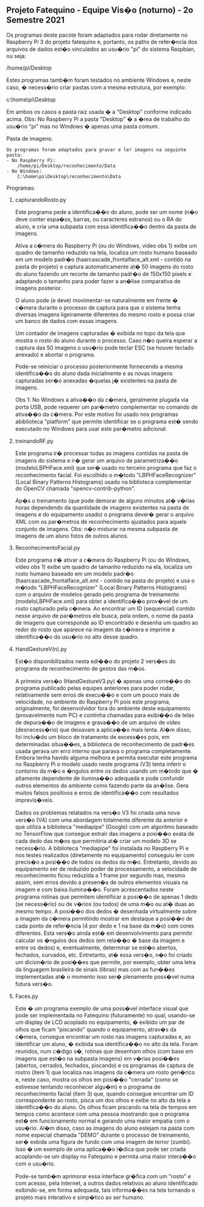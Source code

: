 Projeto Fatequino - Equipe Vis�o (noturno) - 2o Semestre 2021
-------------------------------------------------------------

Os programas deste pacote foram adaptados para rodar diretamente no Raspberry Pi 3 do projeto fatequino e, portanto, os paths
de refer�ncia dos arquivos de dados est�o vinculados ao usu�rio "pi" do sistema Raspbian, ou seja:

/home/pi/Desktop

Estes programas tamb�m foram testados no ambiente Windows e, neste caso, � necess�rio criar pastas com a mesma estrutura, por exemplo:

c:\home\pi\Desktop

Em ambos os casos a pasta raiz usada � a "Desktop" conforme indicado acima.
Obs: No Raspberry Pi a pasta "Desktop" � a �rea de trabalho do usu�rio "pi" mas no Windows � apenas uma pasta comum.


Pasta de imagens:

	Os programas foram adaptados para gravar e ler imagens na seguinte pasta:
	- No Raspberry Pi:
		/home/pi/Desktop/reconhecimento/Data
	- No Windows:
		C:\home\pi\Desktop\reconhecimento\Data

Programas:

1) capturandoRosto.py
	
	Este programa pede a identifica��o do aluno, pode ser um nome (n�o deve conter espa�os, barras, ou caracteres estranos) ou o 		RA do aluno, e cria uma subpasta com essa identifica��o dentro da pasta de imagens.
	
	Ativa a c�mera do Raspberry Pi (ou do Windows, video obs 1) exibe um quadro de tamanho reduzido na tela, localiza um rosto
	humano baseado em um modelo padr�o (haarcascade_frontalface_alt.xml - contido na pasta do projeto) e captura automaticamente
	at� 50 imagens do rosto do aluno fazendo um recorte de tamanho padr�o de 150x150 pixels e adaptando o tamanho para poder
	fazer a an�lise comparativa de imagens posterior. 

	O aluno pode (e deve) movimentar-se naturalmente em frente � c�mera durante o processo de captura para que o sistema tenha
	diversas imagens ligeiramente diferentes do mesmo rosto e possa criar um banco de dados com essas imagens.

	Um contador de imagens capturadas � exibida no topo da tela que mostra o rosto do aluno durante o processo. Caso n�o queira
	esperar a captura das 50 imagens o usu�rio pode teclar ESC (se houver teclado anexado) e abortar o programa.

	Pode-se reiniciar o processo posteriormente fornecendo a mesma identifica��o do aluno dada inicialmente e as novas imagens
	capturadas ser�o anexadas �quelas j� existentes na pasta de imagens.

	Obs 1: No Windows a ativa��o da c�mera, geralmente plugada via porta USB, pode requerer um par�metro complementar no comando
	de ativa��o da c�mera. Por este motivo foi usado nos programas abiblioteca "platform" que permite identificar se o programa
	est� sendo executado no Windows para usar este par�metro adicional.

2) treinandoRF.py

	Este programa ir� processar todas as imagens contidas na pasta de imagens do sistema e ir� gerar um arquivo de parametriza��o
	(modeloLBPHFace.xml) que ser� usado no terceiro programa que faz o reconhecimento facial. 
	Foi escolhido o m�todo "LBPHFaceRecognizer" (Local Binary Patterns Histograms) usado na biblioteca complementar do OpenCV
	chamada "opencv-contrib-python".

	Ap�s o treinamento (que pode demorar de alguns minutos at� v�rias horas dependendo da quantidade de imagens existentes na
	pasta de imagens e do equipamento usado) o programa dever� gerar o arquivo XML com os par�metros de reconhecimento ajustados
	para aquele conjunto de imagens. Obs: n�o misturar na mesma subpasta de imagens de um aluno fotos de outros alunos.

3) ReconhecimentoFacial.py

	Este programa ir� ativar a c�mera do Raspberry Pi (ou do Windows, video obs 1) exibe um quadro de tamanho reduzido na ela,
	localiza um rosto humano baseado em um modelo padr�o (haarcascade_frontalface_alt.xml - contido na pasta do projeto) e usa
	o m�todo "LBPHFaceRecognizer" (Local Binary Patterns Histograms) com o arquivo de modelos gerado pelo programa de treinamento
	(modeloLBPHFace.xml) para obter a identifica��o prov�vel de um rosto capturado pela c�mera. Ao encontrar um ID (sequencial)
	contido nesse arquivo de par�metros ele busca, pela ordem, o nome da pasta de imagens que corresponde ao ID encontrado e
	desenha um quadro ao redor do rosto que aparece na imagem da c�mera e imprime a identifica��o do usu�rio no alto desse
	quadro. 

4) HandGestureV(n).py

	Est�o disponibilizados nesta edi��o do projeto 2 vers�es do programa de reconhecimento de gestos das m�os.

	A primeira vers�o (HandGestureV3.py) � apenas uma corre��o do programa publicado pelas equipes anteriores para poder rodar,
	relativamente sem erros de execu��o e com um pouco mais de velocidade, no ambiente do Raspberry Pi pois este programa,
	originalmente, foi desenvolvidor fora do ambiente deste equipamento (provavelmente num PC) e continha chamadas para exibi��o
	de telas de depura��o de imagens e grava��o de um arquivo de video (desnecess�rio) que deixavam a aplica��o mais lenta. 
	Al�m disso, foi inclu�do um bloco de tratamento de excess�es pois, em determinadas situa��es, a biblioteca de reconhecimento
	de padr�es usada gerava um erro interno que parava o programa completamente. 
	Embora tenha havido alguma melhora e permita executar este programa no Raspberry Pi o modelo usado neste programa (V3) tenta
	inferir o contorno da m�o e �ngulos entre os dedos usando um m�todo que � altamente dependente de ilumina��o adequada e
	pode confundir outros elementos do ambiente como fazendo parte da an�lise. Gera muitos falsos positivos e erros de 
	identifica��o com resultados imprevis�veis.

	Dados os problemas relatados na vers�o V3 foi criada uma nova vers�o (V4) com uma abordagem totalmente diferente da anterior
	e que utiliza a biblioteca "mediapipe" (Google) com um algoritmo baseado no TensorFlow que consegue extrair das imagens a
	posi��o exata de cada dedo das m�os que permitiria at� criar um modelo 3D se necess�rio.
	A biblioteca "mediapipe" foi instalada no Raspberry Pi e nos testes realizados (diretamente no equipamento) conseguiu ler
	com precis�o a posi��o de todos os dedos da m�o. Entretanto, devido ao equipamento ser de reduzido poder de processamento,
	a velocidade de reconhecimento ficou reduzida a 1 frame por segundo mas, mesmo assim, sem erros devido a presen�a de outros
	elementos visuais na imagem e com baixa ilumina��o.
	Foram acrescentados neste programa rotinas que permitem identificar a posi��o de apenas 1 dedo (se necess�rio) ou de v�rios
	(ou todos) de uma m�o ou at� duas ao mesmo tempo. A posi��o dos dedos � desenhada virtualmente sobre a imagem da c�mera
	permitindo mostrar em destaque a posi��o de cada ponto de refer�ncia (4 por dedo e 1 na base da m�o) com cores diferentes.
	Esta vers�o ainda est� em desenvolvimento para permitir calcular os �ngulos dos dedos (em rela��o � base da imagem e entre 
	os dedos) e, eventualmente, determinar se est�o abertos, fechados, curvados, etc. Entretanto, at� essa vers�o, n�o foi 
	criado um dicion�rio de posi��es que permite, por exemplo, obter uma letra da linguagem brasileira de sinais (libras) mas
	com as fun��es implementadas at� o momento isso ser� plenamente poss�vel numa futura vers�o.

5) Faces.py

	Este � um programa exemplo de uma poss�vel interface visual que pode ser implementada no Fatequino (futuramente) no qual,
	usando-se um display de LCD acoplado no equipamento, � exibido um par de olhos que ficam "piscando" quando o equipamento,
	atrav�s da c�mera, consegue encontrar um rosto nas imagens capturadas e, ao identificar um aluno, � exibida sua 
	identifica��o no alto da tela. 
	Foram reunidos, num c�digo s�, rotinas que desenham olhos (com base em imagens que est�o na subpasta imagens) em v�rias
	posi��es (abertos, cerrados, fechados, piscando) e os programas de captura de rostro (item 1) que localiza nas imagens da
	c�mera um rosto gen�rico e, neste caso, mostra os olhos em posi��o "cerrada" (como se estivesse tentando reconhecer algu�m)
	e o programa de reconhecimento facial (item 3) que, quando consegue encontrar um ID correspondente ao rosto, pisca um dos
	olhos e exibe no alto da tela a identifica��o do aluno. Os olhos ficam piscando na tela de tempos em tempos como acontece
	com uma pessoa mostrando que o programa est� em funcionamento normal e gerando uma maior empatia com o usu�rio.
	Al�m disso, caso as imagens do aluno estejam na pasta com nome especial chamada "DEMO" durante o processo de treinamento, 
	ser� exbida uma figura de fundo com uma imagem de terror (zumbi). Isso � um exemplo de uma aplica��o l�dica que pode ser
	criada acoplando-se um display no Fatequino e permita uma maior intera��o com o usu�rio.

	Pode-se tamb�m aprimorar essa interface gr�fica com um "rosto" e com acesso, pela internet, a outros dados relativos ao
	aluno identificado exibindo-se, em forma adequada, tais informa��es na tela tornando o projeto mais interativo e simp�tico
	ao ser humano.



	
